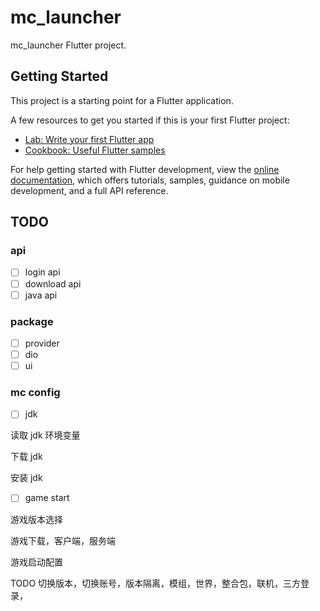 # mc_launcher

mc_launcher Flutter project.

## Getting Started

This project is a starting point for a Flutter application.

A few resources to get you started if this is your first Flutter project:

- [Lab: Write your first Flutter app](https://docs.flutter.dev/get-started/codelab)
- [Cookbook: Useful Flutter samples](https://docs.flutter.dev/cookbook)

For help getting started with Flutter development, view the
[online documentation](https://docs.flutter.dev/), which offers tutorials,
samples, guidance on mobile development, and a full API reference.



## TODO
### api
- [ ] login api
- [ ] download api
- [ ] java api

### package
- [ ] provider
- [ ] dio
- [ ] ui

### mc config
- [ ] jdk

 读取 jdk 环境变量

 下载 jdk

 安装 jdk


- [ ] game start

游戏版本选择

游戏下载，客户端，服务端

游戏启动配置

TODO 切换版本，切换账号，版本隔离，模组，世界，整合包，联机，三方登录，
